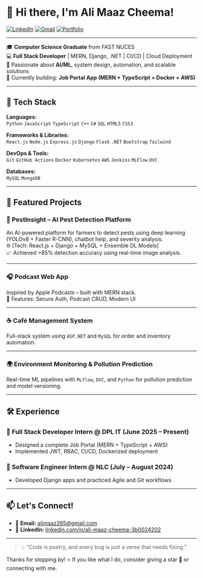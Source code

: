 # 👋 Hi there, I'm Ali Maaz Cheema!

[![LinkedIn](https://img.shields.io/badge/LinkedIn-blue?style=flat&logo=linkedin&logoColor=white)](https://linkedin.com/in/ali-maaz-cheema-3b0024202)
[![Gmail](https://img.shields.io/badge/Gmail-D14836?style=flat&logo=gmail&logoColor=white)](mailto:alimaaz265@gmail.com)
[![Portfolio](https://img.shields.io/badge/Portfolio-000?style=flat&logo=github&logoColor=white)](https://github.com/alimaazcheema)

---

🎓 **Computer Science Graduate** from FAST NUCES  
💻 **Full Stack Developer** | MERN, Django, .NET | CI/CD | Cloud Deployment  
🌱 Passionate about **AI/ML**, system design, automation, and scalable solutions  
🚀 Currently building: **Job Portal App (MERN + TypeScript + Docker + AWS)**

---

## 🔧 Tech Stack

**Languages:**  
`Python` `JavaScript` `TypeScript` `C++` `C#` `SQL` `HTML5` `CSS3`

**Frameworks & Libraries:**  
`React.js` `Node.js` `Express.js` `Django` `Flask` `.NET` `Bootstrap` `Tailwind`

**DevOps & Tools:**  
`Git` `GitHub Actions` `Docker` `Kubernetes` `AWS` `Jenkins` `MLFlow` `DVC`

**Databases:**  
`MySQL` `MongoDB`

---

## 📌 Featured Projects

### 🔬 PestInsight – AI Pest Detection Platform
An AI-powered platform for farmers to detect pests using deep learning (YOLOv8 + Faster R-CNN), chatbot help, and severity analysis.  
🌐 [Tech: React.js + Django + MySQL + Ensemble DL Models]  
📈 Achieved >85% detection accuracy using real-time image analysis.

---

### 🎧 Podcast Web App
Inspired by Apple Podcasts – built with MERN stack.  
📌 Features: Secure Auth, Podcast CRUD, Modern UI

---

### ☕ Café Management System
Full-stack system using `ASP.NET` and `MySQL` for order and inventory automation.

---

### 🌍 Environment Monitoring & Pollution Prediction
Real-time ML pipelines with `MLflow`, `DVC`, and `Python` for pollution prediction and model versioning.

---

## 🛠️ Experience

### 🧠 Full Stack Developer Intern @ DPL IT (June 2025 – Present)
- Designed a complete Job Portal (MERN + TypeScript + AWS)
- Implemented JWT, RBAC, CI/CD, Dockerized deployment

### 💼 Software Engineer Intern @ NLC (July – August 2024)
- Developed Django apps and practiced Agile and Git workflows

---

## 📫 Let's Connect!
- 💌 **Email:** [alimaaz265@gmail.com](mailto:alimaaz265@gmail.com)  
- 🔗 **LinkedIn:** [linkedin.com/in/ali-maaz-cheema-3b0024202](https://linkedin.com/in/ali-maaz-cheema-3b0024202)

---

> 💡 “Code is poetry, and every bug is just a verse that needs fixing.”

Thanks for stopping by! ⭐️ If you like what I do, consider giving a star 🌟 or connecting with me.  
